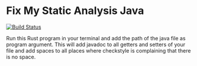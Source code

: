 # Fix My Static Analysis Java

[![Build Status](https://travis-ci.com/QuentinLee5/fix-my-static-analysis-Java.svg?branch=master)](https://travis-ci.com/QuentinLee5/fix-my-static-analysis-Java)

Run this Rust program in your terminal and add the path of the java file as program argument. This will add javadoc to all getters and setters of your file and add spaces to all places where checkstyle is complaining that there is no space. 
